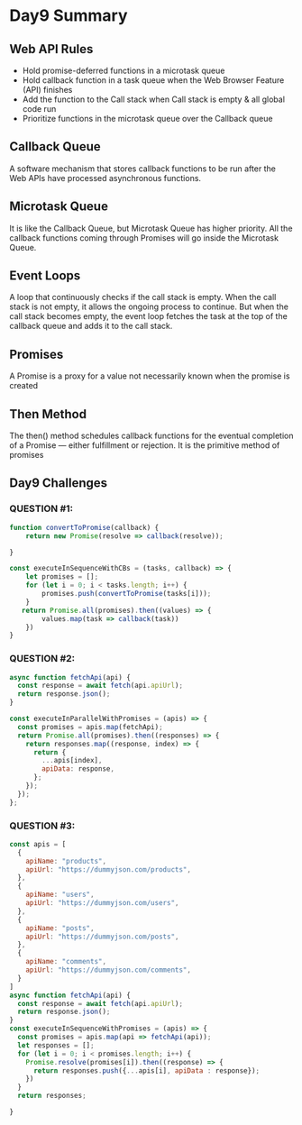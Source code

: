 # Day9 Summary

## Web API Rules
- Hold promise-deferred functions in a microtask queue
- Hold callback function in a task queue when the Web Browser Feature (API) finishes
- Add the function to the Call stack when Call stack is empty & all global code run
- Prioritize functions in the microtask queue over the Callback queue

## Callback Queue
A software mechanism that stores callback functions to be run after the Web APIs have processed asynchronous functions.

## Microtask Queue
It is like the Callback Queue, but Microtask Queue has higher priority. All the callback functions coming through Promises will go inside the Microtask Queue.

## Event Loops
A loop that continuously checks if the call stack is empty. When the call stack is not empty, it allows the ongoing process to continue. But when the call stack becomes empty, the event loop fetches the task at the top of the callback queue and adds it to the call stack.

## Promises
A Promise is a proxy for a value not necessarily known when the promise is created

## Then Method
The then() method schedules callback functions for the eventual completion of a Promise — either fulfillment or rejection. It is the primitive method of promises



## Day9 Challenges

### QUESTION #1:
```javascript
function convertToPromise(callback) {
    return new Promise(resolve => callback(resolve));

}

const executeInSequenceWithCBs = (tasks, callback) => {
    let promises = [];
    for (let i = 0; i < tasks.length; i++) {
        promises.push(convertToPromise(tasks[i]));
    }
   return Promise.all(promises).then((values) => {
        values.map(task => callback(task))
    })
}

```
### QUESTION #2:
```javascript
async function fetchApi(api) {
  const response = await fetch(api.apiUrl);
  return response.json();
}

const executeInParallelWithPromises = (apis) => {
  const promises = apis.map(fetchApi);
  return Promise.all(promises).then((responses) => {
    return responses.map((response, index) => {
      return {
        ...apis[index],
        apiData: response,
      };
    });
  });
};
```
### QUESTION #3:
```javascript
const apis = [
  {
    apiName: "products", 
    apiUrl: "https://dummyjson.com/products",
  }, 
  {
    apiName: "users", 
    apiUrl: "https://dummyjson.com/users",
  }, 
  {
    apiName: "posts", 
    apiUrl: "https://dummyjson.com/posts",
  }, 
  {
    apiName: "comments", 
    apiUrl: "https://dummyjson.com/comments",
  }
]
async function fetchApi(api) {
  const response = await fetch(api.apiUrl);
  return response.json();
}
const executeInSequenceWithPromises = (apis) => {
  const promises = apis.map(api => fetchApi(api));
  let responses = [];
  for (let i = 0; i < promises.length; i++) {
    Promise.resolve(promises[i]).then((response) => {
      return responses.push({...apis[i], apiData : response});
    })
  }
  return responses;

}

```


